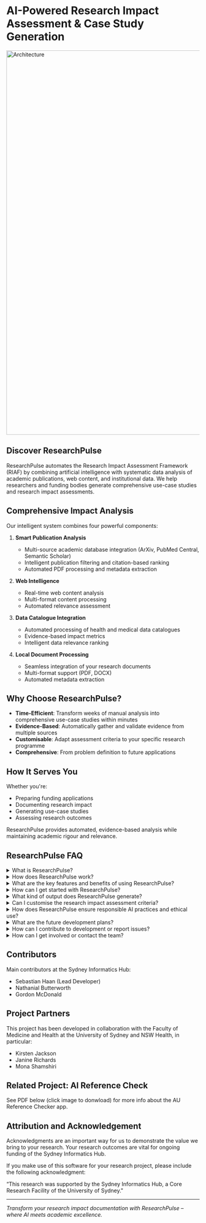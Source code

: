 # AI-Powered Research Impact Assessment & Case Study Generation

<img width="1003" alt="Architecture" src="https://media.github.sydney.edu.au/user/291/files/a12249da-0c72-4f9d-a8a5-1e9677a6de18">

## Discover ResearchPulse

ResearchPulse automates the Research Impact Assessment Framework (RIAF) by combining artificial intelligence with systematic data analysis of academic publications, web content, and institutional data. We help researchers and funding bodies generate comprehensive use-case studies and research impact assessments.

## Comprehensive Impact Analysis

Our intelligent system combines four powerful components:

1. **Smart Publication Analysis**
   - Multi-source academic database integration (ArXiv, PubMed Central, Semantic Scholar)
   - Intelligent publication filtering and citation-based ranking
   - Automated PDF processing and metadata extraction

2. **Web Intelligence**
   - Real-time web content analysis
   - Multi-format content processing
   - Automated relevance assessment

3. **Data Catalogue Integration**
   - Automated processing of health and medical data catalogues
   - Evidence-based impact metrics
   - Intelligent data relevance ranking

4. **Local Document Processing**
   - Seamless integration of your research documents
   - Multi-format support (PDF, DOCX)
   - Automated metadata extraction

## Why Choose ResearchPulse?

- **Time-Efficient**: Transform weeks of manual analysis into comprehensive use-case studies within minutes
- **Evidence-Based**: Automatically gather and validate evidence from multiple sources
- **Customisable**: Adapt assessment criteria to your specific research programme
- **Comprehensive**: From problem definition to future applications

## How It Serves You

Whether you're:
- Preparing funding applications
- Documenting research impact
- Generating use-case studies
- Assessing research outcomes

ResearchPulse provides automated, evidence-based analysis while maintaining academic rigour and relevance.


## ResearchPulse FAQ

<details>
<summary>What is ResearchPulse?</summary>

ResearchPulse is an AI-powered tool designed to automate the generation of research impact assessment use case studies, specifically for health and medical research. It applies the Research Impact Assessment Framework (RIAF) to evaluate research environments and their influence within a specific research ecosystem. The tool generates detailed use cases documenting research impact, aiding funding organizations in assessing specific research programs and their outcomes.
</details>

<details>
<summary>How does ResearchPulse work?</summary>

ResearchPulse employs a Retrieval-Augmented Generation (RAG) pipeline. It retrieves data from various sources like academic databases (PubMed, arXiv, Semantic Scholar), web content via Bing Search API, local documents, and structured health data catalogs. It then processes this information through a context engine, vector index, query engine, and review system. Finally, it generates a comprehensive research impact assessment report with references.
</details>

<details>
<summary>What are the key features and benefits of using ResearchPulse?</summary>

ResearchPulse offers a range of features including automated generation of use case studies, data processing from multiple sources, customisable research indicators, multi-format report generation, and a user-friendly web interface. The benefits include a systematic and structured approach to research impact assessment, saving time and resources, and providing evidence-based analysis to support funding decisions.

</details>

<details>
<summary>How can I get started with ResearchPulse?</summary>

You can access ResearchPulse through a hosted web interface or by installing it locally. Currently the web app requires a university network connection and login. Local installation requires a Python environment, API keys, and university network access. Detailed instructions for both methods are available in the documentation.
</details>

<details>
<summary>What kind of output does ResearchPulse generate?</summary>

ResearchPulse generates a downloadable zip file containing multiple outputs designed to ensure complete documentation and transparency. At its core, you'll receive a detailed research impact report available in both Word and Markdown formats, accompanied by context analysis documentation that details the research environment. The system also preserves individual answers for each assessment question, including both draft and final versions, allowing you to track the development of the assessment.
To support transparency and verification, the package includes all source documents used in the analysis, along with a structured table of any documents that couldn't be automatically accessed (tracked in missing_documents.xlsx).
For process validation and reproducibility, the system provides detailed logs tracking all system operations and AI process steps. All documents are exported in accessible formats, and a record of input settings ensures the assessment process can be reviewed or repeated if needed.
</details>

<details>
<summary>Can I customise the research impact assessment criteria?</summary>

Yes, ResearchPulse offers multiple customisation options to ensure your impact assessment aligns with your specific research context. Users can define custom time periods for both research activity and impact measurement, allowing for precise temporal analysis. The system's flexible framework enables you to select and prioritise relevant research indicators, whether you're focusing on academic impact, societal benefits, or economic outcomes.
You can tailor the assessment criteria to align with your research goals and funding requirements, including specific institutional or grant body frameworks. This customisation extends to language style preferences, helping you generate reports that match your intended audience's expectations. The system also allows you to incorporate additional context through supplementary documentation and custom indicators, ensuring your unique research narrative is accurately captured.
</details>


<details>
<summary>How does ResearchPulse ensure responsible AI practices and ethical use?</summary>
ResearchPulse implements several key measures to ensure responsible AI use and ethical data handling. At its core, the system uses Retrieval-Augmented Generation (RAG) to ground all outputs in verifiable sources, ensuring that generated content is consistently backed by evidence. This approach is reinforced by a multi-stage review process that validates the accuracy of all assessments.
To address potential biases, ResearchPulse integrates multiple diverse data sources and employs intelligent filtering mechanisms. The system maintains a human-in-the-loop review process, allowing researchers to validate and customise assessment criteria based on their specific field and requirements.
Transparency and accountability are maintained through extensive process documentation and logging. Data sources are clearly attributed, ensuring users can trace any claim to its origin.
Regarding security and user control, ResearchPulse operates within strict network security restrictions and processes only publicly available research data. Users maintain control over input parameters and can observe how outputs are generated, ensuring transparency throughout the assessment process.
We continuously evaluate and improve these measures through user feedback and systematic monitoring, ensuring that responsible AI principles remain central to ResearchPulse's development and operation.
</details>

<details>
<summary>What are the future development plans?</summary>

Future development plans include enhanced security features like SSO integration and private cloud deployment options, integration of international health data catalogs and media impact scoring, and expansion to other research domains beyond health and medical research.
</details>

<details>
<summary>How can I contribute to development or report issues?</summary>
All development activities and issue reporting are managed through a GitHub repository at the University of Sydney. Users with access can contribute to the project and report issues or feature requests through the repository's issue tracker.
</details>

<details>
<summary>How can I get involved or contact the team?</summary>
We're actively seeking researchers to test and provide feedback on ResearchPulse. If you're interested in becoming a tester or have questions about the platform, please contact our friendly RIAF program manager Kirsten Jackson at kirsten.jackson@sydney.edu.au. We particularly welcome feedback from researchers in health and medical fields who regularly prepare impact assessments or funding applications. For technical questions or integration options into your system, please contact our main software author Sebastian Haan at sebastian.haan@sydney.edu.au.
</details>

## Contributors

Main contributors at the Sydney Informatics Hub:
- Sebastian Haan (Lead Developer)
- Nathanial Butterworth
- Gordon McDonald

## Project Partners
This project has been developed in collaboration with the Faculty of Medicine and Health at the University of Sydney and NSW Health, in particular:

- Kirsten Jackson
- Janine Richards
- Mona Shamshiri

## Related Project: AI Reference Check

See PDF below (click image to donwload) for more info about the AU Reference Checker app.
<a href="Reference_checker_app.pdf" class="image fit"><img src="https://github.com/user-attachments/assets/5f979be8-4cb3-4d12-b753-47d32fe52750" alt=""></a>

## Attribution and Acknowledgement

Acknowledgments are an important way for us to demonstrate the value we bring to your research. Your research outcomes are vital for ongoing funding of the Sydney Informatics Hub.

If you make use of this software for your research project, please include the following acknowledgment:

“This research was supported by the Sydney Informatics Hub, a Core Research Facility of the University of Sydney."

---

*Transform your research impact documentation with ResearchPulse – where AI meets academic excellence.*

